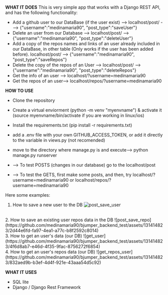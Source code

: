 <b>WHAT IT DOES</b>
This is very simple app that works with a Django REST API, and has the following functionality:

- Add a github user to our DataBase (if the user exist) --> localhost/post/ ---> {"username":"medinamaria90", "post_type":"saveUser"}
- Delete an user from our Database --> localhost/post/ --> {"username":"medinamaria90", "post_type":"deleteUser"}
- Add a copy of the repos names and links of an user already included in our DataBase, in other table (Only works if the user has been added before). localhost/post/ --> {"username":"medinamaria90", "post_type":"saveRepos"}
- Delete the copy of the repos of an User --> localhost/post/ --> {"username":"medinamaria90", "post_type":"deleteRepos"}
- Get the info of an user --> localhost/?username=medinamaria90
- Get the repos of an user--> localhost/repos/?username=medinamaria90

<b>HOW TO USE</b>

- Clone the repository
- Create a virtual enviorment (python -m venv "myenvname") & activate it (source myenvname/bin/activate if you are working in linux/ios)
- Install the requirements.txt (pip install -r requirements.txt)
- add a .env file with your own GITHUB_ACCESS_TOKEN, or add it directly to the variable in views.py (not recomended)
- move to the directory where manage.py is and execute--> python manage.py runserver

- --> To test POSTS (changes in our database) go to the localhost/post
- --> To test the GETS, first make some posts, and then, try localhost/?username=medinamaria90 or localhost/repos/?username=medinamaria90
  
Here some examples:
1. How to save a new user to the DB
![post_save_user](https://github.com/medinamaria90/bjumper_backend_test/assets/131414823/ae5c918e-edce-4676-84e7-1fb67a88a362)
<br>
2. How to save an existing user repos data in the DB
![post_save_repo](https://github.com/medinamaria90/bjumper_backend_test/assets/131414823/2d44e6fd-fa97-4ea1-a77c-b8f2592c8014)
<br>
3. How to get an user's data (our DB)
![get_user](https://github.com/medinamaria90/bjumper_backend_test/assets/131414823/4f6d8ab7-e46d-4f35-9fac-8756272f6854)
<br>
4. How to get an user's repos data (our DB)
![get_repos_user](https://github.com/medinamaria90/bjumper_backend_test/assets/131414823/832aed9b-b3ef-4d4f-921e-43aaa54d5c92)


<b>WHAT IT USES</b>
- SQL lite
- Django / Django Rest Framework
